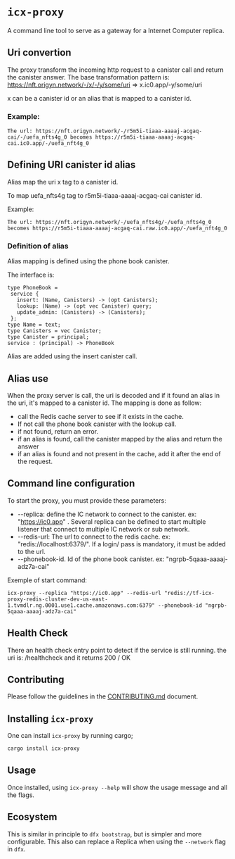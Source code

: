 # `icx-proxy`
A command line tool to serve as a gateway for a Internet Computer replica.

## Uri convertion
The proxy transform the incoming http request to a canister call and return the canister answer.
The base transformation pattern is:
https://nft.origyn.network/-/x/-/y/some/uri => x.ic0.app/-y/some/uri

x can be a canister id or an alias that is mapped to a canister id.

### Example:
```
The url: https://nft.origyn.network/-/r5m5i-tiaaa-aaaaj-acgaq-cai/-/uefa_nfts4g_0 becomes https://r5m5i-tiaaa-aaaaj-acgaq-cai.ic0.app/-/uefa_nft4g_0 

```

## Defining URI canister id alias

Alias map the  uri x tag to a canister id.

To map uefa_nfts4g tag to r5m5i-tiaaa-aaaaj-acgaq-cai canister id.

Example:
```
The url: https://nft.origyn.network/-/uefa_nfts4g/-/uefa_nfts4g_0 becomes https://r5m5i-tiaaa-aaaaj-acgaq-cai.raw.ic0.app/-/uefa_nft4g_0 

```

### Definition of alias

Alias mapping is defined using the phone book canister.

The interface is:
```
type PhoneBook = 
 service {
   insert: (Name, Canisters) -> (opt Canisters);
   lookup: (Name) -> (opt vec Canister) query;
   update_admin: (Canisters) -> (Canisters);
 };
type Name = text;
type Canisters = vec Canister;
type Canister = principal;
service : (principal) -> PhoneBook
```
Alias are added using the insert canister call.

## Alias use

When the proxy server is call, the uri is decoded and if it found an alias in the uri, it's mapped to a canister id.
The mapping is done as follow:
 * call the Redis cache server to see if it exists in the cache.
 * If not call the phone book canister with the lookup call.
 * if not found, return an error.
 * if an alias is found, call the canister mapped by the alias and return the answer
 * if an alias is found and not present in the cache, add it after the end of the request.

 
## Command line configuration
To start the proxy, you must provide these parameters:
 * --replica: define the IC network to connect to the canister. ex: "https://ic0.app" . Several replica can be defined to start multiple listener that connect to multiple IC network or sub network.
 * --redis-url: The url to connect to the redis cache. ex: "redis://localhost:6379/". If a login/ pass is mandatory, it must be added to the url.
 * --phonebook-id. Id of the phone book canister. ex: "ngrpb-5qaaa-aaaaj-adz7a-cai"

Exemple of start command:
```
icx-proxy --replica "https://ic0.app" --redis-url "redis://tf-icx-proxy-redis-cluster-dev-us-east-1.tvmdlr.ng.0001.use1.cache.amazonaws.com:6379" --phonebook-id "ngrpb-5qaaa-aaaaj-adz7a-cai"
```

## Health Check
There an health check entry point to detect if the service is still running.
the uri is: /healthcheck and it returns 200 / OK

## Contributing
Please follow the guidelines in the [CONTRIBUTING.md](.github/CONTRIBUTING.md) document.

## Installing `icx-proxy`
One can install `icx-proxy` by running cargo;

```bash
cargo install icx-proxy
```

## Usage
Once installed, using `icx-proxy --help` will show the usage message and all the flags.

## Ecosystem
This is similar in principle to `dfx bootstrap`, but is simpler and more configurable. This also can replace a Replica when using the `--network` flag in `dfx`.
